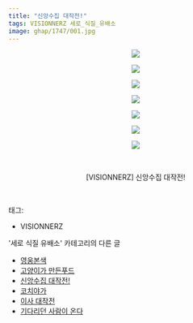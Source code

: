 ```yaml
---
title: "신앙수집 대작전!"
tags: VISIONNERZ 세로_식질_유배소
image: ghap/1747/001.jpg
---
```

<div class="article">
<p style="text-align: center; clear: none; float: none;"><img src="{{ site.nasurl }}/ghap/1747/001.jpg"/></p>
<p style="text-align: center; clear: none; float: none;"><img src="{{ site.nasurl }}/ghap/1747/002.jpg"/></p>
<p style="text-align: center; clear: none; float: none;"><img src="{{ site.nasurl }}/ghap/1747/003.jpg"/></p>
<p style="text-align: center; clear: none; float: none;"><img src="{{ site.nasurl }}/ghap/1747/004.jpg"/></p>
<p style="text-align: center; clear: none; float: none;"><img src="{{ site.nasurl }}/ghap/1747/005.jpg"/></p>
<p style="text-align: center; clear: none; float: none;"><img src="{{ site.nasurl }}/ghap/1747/006.jpg"/></p>
<p style="text-align: center; clear: none; float: none;"><img src="{{ site.nasurl }}/ghap/1747/007.jpg"/></p>
<p style="text-align: center; clear: none; float: none;"><br/></p>
<p style="text-align: center; clear: none; float: none;">[VISIONNERZ] 신앙수집 대작전!</p>
<p><br/></p>
</div><div class="tagTrail">
<p>태그: </p>
<ul>
<li>VISIONNERZ</li>
</ul>
</div><div class="another">
<p>'세로 식질 유배소' 카테고리의 다른 글</p>
<ul>
<li><a href="/2016-08-23-ghap_1794">영웅본색</a></li>
<li><a href="/2016-08-23-ghap_1792">고양이가 만든푸드</a></li>
<li><a href="/2016-08-21-ghap_1747">신앙수집 대작전!</a></li>
<li><a href="/2016-08-21-ghap_1740">코치야가</a></li>
<li><a href="/2016-08-20-ghap_1716">이사 대작전</a></li>
<li><a href="/2016-08-19-ghap_1693">기다리던 사람이 온다</a></li>
</ul>
</div><div class="cb_module cb_fluid">
<div class="cb_wrt cb_profile">
</div><!-- commentList close -->
</div>
<br/>
<p id="refer"></p>
<br/>
